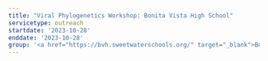 ```yaml
---
title: "Viral Phylogenetics Workshop: Bonita Vista High School"
servicetype: outreach
startdate: '2023-10-28'
enddate: '2023-10-28'
group: '<a href="https://bvh.sweetwaterschools.org/" target="_blank">Bonita Vista High School</a>'
---
```

